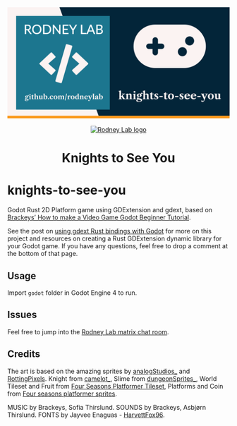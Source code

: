 <img src="./images/rodneylab-github-knights-to-see-you.png" alt="Rodney Lab Knights to See You Git Hub banner">

<p align="center">
  <a aria-label="Open Rodney Lab site" href="https://rodneylab.com" rel="nofollow noopener noreferrer">
    <img alt="Rodney Lab logo" src="https://rodneylab.com/assets/icon.png" width="60" />
  </a>
</p>
<h1 align="center">
  Knights to See You
</h1>

# knights-to-see-you

Godot Rust 2D Platform game using GDExtension and gdext, based on [Brackeys&rsquo; How to make a Video Game Godot Beginner Tutorial](https://www.youtube.com/watch?v=LOhfqjmasi0).

See the post on <a href="https://rodneylab.com/godot-rust-gdext/">using gdext Rust bindings with Godot</a> for more on this project and resources on creating a Rust GDExtension dynamic library for your Godot game. If you have any questions, feel free to drop a comment at the bottom of that page.

## Usage

Import `godot` folder in Godot Engine 4 to run.

## Issues

Feel free to jump into the
[Rodney Lab matrix chat room](https://matrix.to/#/%23rodney:matrix.org).

## Credits

The art is based on the amazing sprites by <a href="https://analogstudios.itch.io/" target="_blank">analogStudios_</a>&nbsp;and <a href="https://rottingpixels.itch.io/" target="_blank">RottingPixels</a>. Knight from <a href="https://analogstudios.itch.io/camelot" target="_blank">camelot_</a>, Slime from <a href="https://analogstudios.itch.io/dungeonsprites" target="_blank">dungeonSprites_</a>, World Tileset and Fruit from <a href="https://rottingpixels.itch.io/four-seasons-platformer-tileset-16x16free" target="_blank">Four Seasons Platformer Tileset</a>, Platforms and Coin from <a href="https://analogstudios.itch.io/four-seasons-platformer-sprites" target="_blank">Four seasons platformer sprites</a>.

MUSIC by Brackeys, Sofia Thirslund. SOUNDS by Brackeys, Asbjørn Thirslund. FONTS by Jayvee Enaguas - <a href="https://www.dafont.com/pixel-operator.font?l[]=10&amp;l[]=1" target="_blank" referrerpolicy="origin" rel="nofollow noopener">HarvettFox96</a>.</p>
